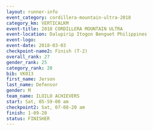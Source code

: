```yaml
---
layout: runner-info 
event_category: cordillera-mountain-ultra-2018 
category_km: VERTICALKM 
event-title: 2018 CORDILLERA MOUNTAIN ULTRA 
event-location: Dalupirip Itogon Benguet Philippines 
event-logo: 
event-date: 2018-03-03 
checkpoint-name2: Finish (T-2) 
overall_rank: 27
gender_rank: 25
category_rank: 20
bib: VK013
first_name: Jerson
last_name: Defensor
gender: M
team_name: ILOILO ACHIEVERS
start: Sat, 05-59-00 am
checkpoint2: Sat, 07-08-20 am
finish: 1-09-20
status: FINISHER
---
```

